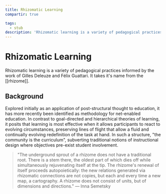 ```yaml
---
title: Rhizomatic Learning
compartir: true

tags:
  - stub
description: 'Rhizomatic learning is a variety of pedagogical practices informed by the work of Gilles Deleuze and Félix Guattari.'
---
```


# Rhizomatic Learning

Rhizomatic learning is a variety of pedagogical practices informed by the work of Gilles Deleuze and Félix Guattari. It takes it's name from the [[rhizome]].

## Background

Explored initially as an application of post-structural thought to education, it has more recently been identified as methodology for net-enabled education. In contrast to goal-directed and hierarchical theories of learning, it posits that learning is most effective when it allows participants to react to evolving circumstances, preserving lines of flight that allow a fluid and continually evolving redefinition of the task at hand. In such a structure, "the community is the curriculum", subverting traditional notions of instructional design where objectives pre-exist student involvement.

> "The underground sprout of a rhizome does not have a traditional root. There is a stem there, the oldest part of which dies off while simultaneously rejuvenating itself at the tip. The rhizome's renewal of itself proceeds autopoietically: the new relations generated via rhizomatic connections are not copies, but each and every time a new map, a cartography. A rhizome does not consist of units, but of dimensions and directions." — Inna Semetsky
